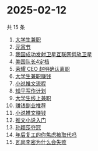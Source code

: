 # 2025-02-12

共 15 条

<!-- BEGIN -->
<!-- 最后更新时间 Wed Feb 12 2025 21:20:35 GMT+0800 (China Standard Time) -->

1. [大学生兼职](https://www.zhihu.com/search?q=%E5%A4%A7%E5%AD%A6%E7%94%9F%E5%85%BC%E8%81%8C)
1. [元宵节](https://www.zhihu.com/search?q=%E5%85%83%E5%AE%B5%E8%8A%82)
1. [我国成功发射卫星互联网低轨卫星](https://www.zhihu.com/search?q=%E6%88%91%E5%9B%BD%E6%88%90%E5%8A%9F%E5%8F%91%E5%B0%84%E5%8D%AB%E6%98%9F%E4%BA%92%E8%81%94%E7%BD%91%E4%BD%8E%E8%BD%A8%E5%8D%AB%E6%98%9F)
1. [美国队长4定档](https://www.zhihu.com/search?q=%E7%BE%8E%E5%9B%BD%E9%98%9F%E9%95%BF4%E5%AE%9A%E6%A1%A3)
1. [荣耀 CEO 赵明确认离职](https://www.zhihu.com/search?q=%E8%8D%A3%E8%80%80%20CEO%20%E8%B5%B5%E6%98%8E%E7%A1%AE%E8%AE%A4%E7%A6%BB%E8%81%8C)
1. [大学生兼职赚钱](https://www.zhihu.com/search?q=%E5%A4%A7%E5%AD%A6%E7%94%9F%E5%85%BC%E8%81%8C%E8%B5%9A%E9%92%B1)
1. [小说推文流程](https://www.zhihu.com/search?q=%E5%B0%8F%E8%AF%B4%E6%8E%A8%E6%96%87%E6%B5%81%E7%A8%8B)
1. [知乎写作计划](https://www.zhihu.com/search?q=%E7%9F%A5%E4%B9%8E%E5%86%99%E4%BD%9C%E8%AE%A1%E5%88%92)
1. [大学生线上兼职](https://www.zhihu.com/search?q=%E5%A4%A7%E5%AD%A6%E7%94%9F%E7%BA%BF%E4%B8%8A%E5%85%BC%E8%81%8C)
1. [赚钱副业推荐](https://www.zhihu.com/search?q=%E8%B5%9A%E9%92%B1%E5%89%AF%E4%B8%9A%E6%8E%A8%E8%8D%90)
1. [小说推文赚钱](https://www.zhihu.com/search?q=%E5%B0%8F%E8%AF%B4%E6%8E%A8%E6%96%87%E8%B5%9A%E9%92%B1)
1. [推文小说入门](https://www.zhihu.com/search?q=%E6%8E%A8%E6%96%87%E5%B0%8F%E8%AF%B4%E5%85%A5%E9%97%A8)
1. [孙颖莎夺冠](https://www.zhihu.com/search?q=%E5%AD%99%E9%A2%96%E8%8E%8E%E5%A4%BA%E5%86%A0)
1. [年后复工的你焦虑被取代吗](https://www.zhihu.com/search?q=%E5%B9%B4%E5%90%8E%E5%A4%8D%E5%B7%A5%E7%9A%84%E4%BD%A0%E7%84%A6%E8%99%91%E8%A2%AB%E5%8F%96%E4%BB%A3%E5%90%97)
1. [瓦岗李密为什么会失败](https://www.zhihu.com/search?q=%E7%93%A6%E5%B2%97%E6%9D%8E%E5%AF%86%E4%B8%BA%E4%BB%80%E4%B9%88%E4%BC%9A%E5%A4%B1%E8%B4%A5)

<!-- END -->
